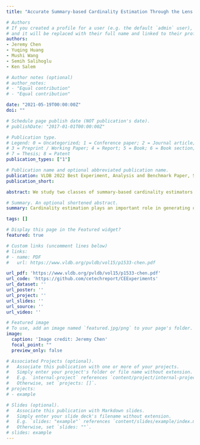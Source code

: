 ```yaml
---
title: "Accurate Summary-based Cardinality Estimation Through the Lens of Cardinality Estimation Graphs"

# Authors
# If you created a profile for a user (e.g. the default `admin` user), write the username (folder name) here 
# and it will be replaced with their full name and linked to their profile.
authors:
- Jeremy Chen
- Yuqing Huang
- Mushi Wang
- Semih Salihoglu
- Ken Salem

# Author notes (optional)
# author_notes:
# - "Equal contribution"
# - "Equal contribution"

date: "2021-05-19T00:00:00Z"
doi: ""

# Schedule page publish date (NOT publication's date).
# publishDate: "2017-01-01T00:00:00Z"

# Publication type.
# Legend: 0 = Uncategorized; 1 = Conference paper; 2 = Journal article;
# 3 = Preprint / Working Paper; 4 = Report; 5 = Book; 6 = Book section;
# 7 = Thesis; 8 = Patent
publication_types: ["1"]

# Publication name and optional abbreviated publication name.
publication: VLDB 2022 Best Experiment, Analysis and Benchmark Paper, SIGMOD Research Highlight Award
publication_short:

abstract: We study two classes of summary-based cardinality estimators that use statistics about input relations and small-size joins in the context of graph database management systems. (i) optimistic estimators that make uniformity and conditional independence assumptions; and (ii) the recent pessimistic estimators that use information theoretic linear programs. We begin by addressing the problem of how to make accurate estimates for optimistic estimators. We model these estimators as picking bottom-to-top paths in a cardinality estimation graph (CEG), which contains sub-queries as nodes and weighted edges between sub-queries that represent average degrees. We outline a space of heuristics to make an optimistic estimate in this framework and show that effective heuristics depend on the structure of the input queries. We observe that on acyclic queries and queries with small-size cycles, using the maximum-weight path is an effective technique to address the well known underestimation problem for optimistic estimators. We show that on a large suite of datasets and workloads, the accuracy of such estimates is up to three orders of magnitude more accurate in mean q-error than some prior heuristics that have been proposed in prior work. In contrast, we show that on queries with larger cycles these estimators tend to overestimate, which can partially be addressed by using minimum weight paths and more effectively by using an alternative CEG. We then show that CEGs can also model the recent pessimistic estimators. This surprising result allows us to connect two disparate lines of work on optimistic and pessimistic estimators, adopt an optimization from pessimistic estimators to optimistic ones, and provide insights into the pessimistic estimators, such as showing that there are alternative combinatorial solutions to the linear programs that define them.

# Summary. An optional shortened abstract.
summary: Cardinality estimation plays an important role in generating query plans. In this paper, we study a framework called *cardinality estimation graphs* (CEGs) that allows us to connect two disparate lines of work on optimistic and pessimistic estimators, adopt an optimization from pessimistic estimators to optimistic ones, and provide insights into the pessimistic estimators, such as showing that there are alternative combinatorial solutions to the linear programs that define them.

tags: []

# Display this page in the Featured widget?
featured: true

# Custom links (uncomment lines below)
# links:
# - name: PDF
#   url: https://www.vldb.org/pvldb/vol15/p1533-chen.pdf

url_pdf: 'https://www.vldb.org/pvldb/vol15/p1533-chen.pdf'
url_code: 'https://github.com/cetechreport/CEExperiments'
url_dataset: ''
url_poster: ''
url_project: ''
url_slides: ''
url_source: ''
url_video: ''

# Featured image
# To use, add an image named `featured.jpg/png` to your page's folder. 
image:
  caption: 'Image credit: Jeremy Chen'
  focal_point: ""
  preview_only: false

# Associated Projects (optional).
#   Associate this publication with one or more of your projects.
#   Simply enter your project's folder or file name without extension.
#   E.g. `internal-project` references `content/project/internal-project/index.md`.
#   Otherwise, set `projects: []`.
# projects:
# - example

# Slides (optional).
#   Associate this publication with Markdown slides.
#   Simply enter your slide deck's filename without extension.
#   E.g. `slides: "example"` references `content/slides/example/index.md`.
#   Otherwise, set `slides: ""`.
# slides: example
---
```

